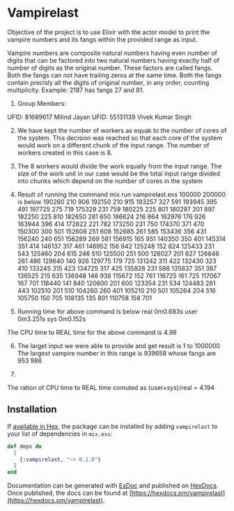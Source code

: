 
# Vampirelast

Objective of the project is to use Elixir with the actor model to print the vampire numbers and its fangs within the provided range as input.

Vampire numbers are composite natural numbers having even number of digits that can be factored into two natural numbers having exactly half of number of digits as the original number. These factors are called fangs. Both the fangs can not have trailing zeros at the same time. Both the fangs contain precisly all the digits of original number, in any order, counting multiplicity. Example: 2187 has fangs 27 and 81.

1. Group Members:

  UFID: 81689617 Milind Jayan
  UFID: 55131139 Vivek Kumar Singh

2. We have kept the number of workers as equak to the number of cores of the system.       This decision was reached so that each core of the system would work on a different     chunk of the input range. The number of workers created in this case is 8.

3. The 8 workers would divide the work equally from the input range. The size of the       work unit in our case would be the total input range divided into chunks which          depend on the number of cores in the system

4. Result of running the command mix run vampirelast.exs 100000 200000 is below
190260 210 906 
192150 210 915
193257 327 591
193945 395 491
197725 275 719
175329 231 759
180225 225 801
180297 201 897
182250 225 810
182650 281 650
186624 216 864
162976 176 926
163944 396 414
172822 221 782
173250 231 750
174370 371 470
150300 300 501
152608 251 608
152685 261 585
153436 356 431
156240 240 651
156289 269 581
156915 165 951
140350 350 401
145314 351 414
146137 317 461
146952 156 942
125248 152 824
125433 231 543
125460 204 615 246 510
125500 251 500
126027 201 627
126846 261 486
129640 140 926
129775 179 725
131242 311 422
132430 323 410
133245 315 423
134725 317 425
135828 231 588
135837 351 387
136525 215 635
136948 146 938
115672 152 761
116725 161 725
117067 167 701
118440 141 840
120600 201 600
123354 231 534
124483 281 443
102510 201 510
104260 260 401
105210 210 501
105264 204 516
105750 150 705
108135 135 801
110758 158 701

5. Running time for above command is below
real    0m0.683s
user    0m3.251s
sys     0m0.152s

The CPU time to REAL time for the above command is 4.98

6. The larget input we were able to provide and get result is 1 to 1000000
   The largest vampire number in this range is 939658 whose fangs are 953 986 

7.

The ration of CPU time to REAL time comuted as (user+sys)/real = 4.194

## Installation

If [available in Hex](https://hex.pm/docs/publish), the package can be installed
by adding `vampirelast` to your list of dependencies in `mix.exs`:

```elixir
def deps do
  [
    {:vampirelast, "~> 0.1.0"}
  ]
end
```

Documentation can be generated with [ExDoc](https://github.com/elixir-lang/ex_doc)
and published on [HexDocs](https://hexdocs.pm). Once published, the docs can
be found at [https://hexdocs.pm/vampirelast](https://hexdocs.pm/vampirelast).

